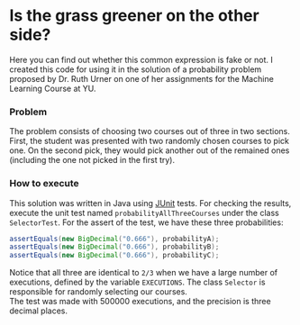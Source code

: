 # Is the grass greener on the other side?
Here you can find out whether this common expression is fake or not. 
I created this code for using it in the solution of a probability problem proposed by 
Dr. Ruth Urner on one of her assignments for the Machine Learning Course at YU. 
### Problem
The problem consists of choosing two courses out of three in two sections. First,
the student was presented with two randomly chosen courses to pick one. On the
second pick, they would pick another out of the remained ones (including the one not
picked in the first try).
### How to execute
This solution was written in Java using [JUnit](https://junit.org/junit5/) tests. For checking the results, execute the unit test named `probabilityAllThreeCourses`
under the class `SelectorTest`. 
For the assert of the test, we have these three probabilities:
```java   
assertEquals(new BigDecimal("0.666"), probabilityA);
assertEquals(new BigDecimal("0.666"), probabilityB);
assertEquals(new BigDecimal("0.666"), probabilityC);
```
Notice that all three are identical to `2/3` when we have a large number of executions, defined by the variable `EXECUTIONS`. The class
`Selector` is responsible for randomly selecting our courses. <br />
The test was made with 500000 executions, and the precision is three decimal places.


